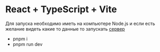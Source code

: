 # React + TypeScript + Vite

Для запуска необходимо иметь на компьютере Node.js и если есть желание видеть какие то данные то запускать [сервер](https://github.com/divelineq/coinexis-server)

- pnpm i
- pnpm run dev
